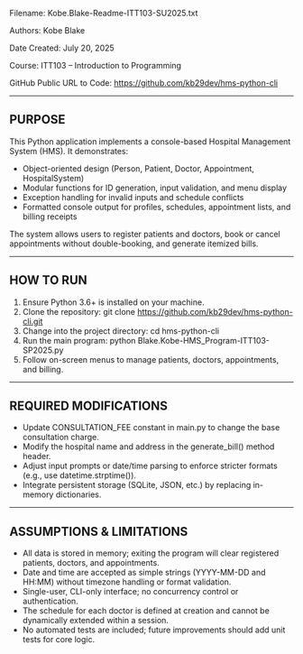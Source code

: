 Filename: Kobe.Blake-Readme-ITT103-SU2025.txt

Authors:
  Kobe Blake

Date Created:
  July 20, 2025

Course:
  ITT103 – Introduction to Programming

GitHub Public URL to Code:
  https://github.com/kb29dev/hms-python-cli

------------------------------------------------------------
PURPOSE
------------------------------------------------------------
This Python application implements a console-based Hospital Management System (HMS). It demonstrates:
- Object-oriented design (Person, Patient, Doctor, Appointment, HospitalSystem)
- Modular functions for ID generation, input validation, and menu display
- Exception handling for invalid inputs and schedule conflicts
- Formatted console output for profiles, schedules, appointment lists, and billing receipts

The system allows users to register patients and doctors, book or cancel appointments without double-booking, and generate itemized bills.

------------------------------------------------------------
HOW TO RUN
------------------------------------------------------------
1. Ensure Python 3.6+ is installed on your machine.
2. Clone the repository:
     git clone https://github.com/kb29dev/hms-python-cli.git
3. Change into the project directory:
     cd hms-python-cli
4. Run the main program:
     python Blake.Kobe-HMS_Program-ITT103-SP2025.py
5. Follow on-screen menus to manage patients, doctors, appointments, and billing.

------------------------------------------------------------
REQUIRED MODIFICATIONS
------------------------------------------------------------
- Update CONSULTATION_FEE constant in main.py to change the base consultation charge.
- Modify the hospital name and address in the generate_bill() method header.
- Adjust input prompts or date/time parsing to enforce stricter formats (e.g., use datetime.strptime()).
- Integrate persistent storage (SQLite, JSON, etc.) by replacing in-memory dictionaries.

------------------------------------------------------------
ASSUMPTIONS & LIMITATIONS
------------------------------------------------------------
- All data is stored in memory; exiting the program will clear registered patients, doctors, and appointments.
- Date and time are accepted as simple strings (YYYY-MM-DD and HH:MM) without timezone handling or format validation.
- Single-user, CLI-only interface; no concurrency control or authentication.
- The schedule for each doctor is defined at creation and cannot be dynamically extended within a session.
- No automated tests are included; future improvements should add unit tests for core logic.
